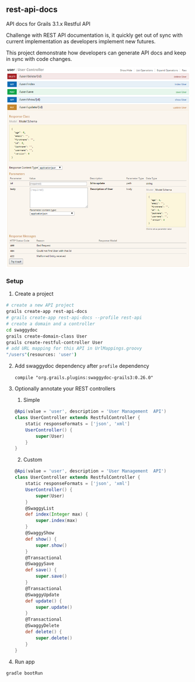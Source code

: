 rest-api-docs
-------------
API docs for Grails 3.1.x Restful API

Challenge with REST API documentation is, it quickly get out of sync with current implementation as developers implement new futures.

This project demonstrate how developers can generate API docs and keep in sync with code changes. 

![API Docs](./api-doc.png)

### Setup

1. Create a project
```bash
# create a new API project
grails create-app rest-api-docs  
# grails create-app rest-api-docs --profile rest-api
# create a domain and a controller
cd swaggydoc
grails create-domain-class User
grails create-restful-controller User
# add URL mapping for this API in UrlMappings.groovy
"/users"(resources: 'user')
```

2. Add swaggydoc dependency after `profile` dependency

    `compile "org.grails.plugins:swaggydoc-grails3:0.26.0"`

3. Optionally annotate your REST controllers

    1. Simple 
    ```groovy
    @Api(value = 'user', description = 'User Management  API')
    class UserController extends RestfulController {
        static responseFormats = ['json', 'xml']
        UserController() {
            super(User)
        }
    }
    ```

    2. Custom
    ```groovy
    @Api(value = 'user', description = 'User Management  API')
    class UserController extends RestfulController {
        static responseFormats = ['json', 'xml']
        UserController() {
            super(User)
        }
        @SwaggyList
        def index(Integer max) {
            super.index(max)
        }
        @SwaggyShow
        def show() {
            super.show()
        }
        @Transactional
        @SwaggySave
        def save() {
            super.save()
        }
        @Transactional
        @SwaggyUpdate
        def update() {
            super.update()
        }
        @Transactional
        @SwaggyDelete
        def delete() {
            super.delete()
        }   
    }
    ``` 

4. Run app

```bash
gradle bootRun
```